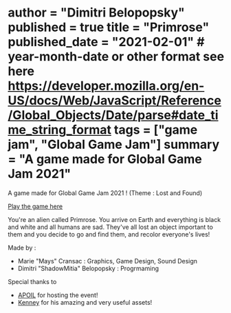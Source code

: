 author = "Dimitri Belopopsky"
published = true
title = "Primrose"
published_date = "2021-02-01" # year-month-date or other format see here https://developer.mozilla.org/en-US/docs/Web/JavaScript/Reference/Global_Objects/Date/parse#date_time_string_format
tags = ["game jam", "Global Game Jam"]
summary = "A game made for Global Game Jam 2021"
=======

A game made for Global Game Jam 2021 ! (Theme : Lost and Found)

[Play the game here](https://shadowmitia.github.io/Primrose)

You're an alien called Primrose. You arrive on Earth and everything is black and white and all humans are sad. 
They've all lost an object important to them and you decide to go and find them, and recolor everyone's lives!

Made by :
- Marie "Mays" Cransac : Graphics, Game Design, Sound Design
- Dimitri "ShadowMitia" Belopopsky : Progrmaming

Special thanks to 

- [APOIL](https://apoil.info) for hosting the event!
- [Kenney](https://kenney.nl/) for his amazing and very useful assets!

